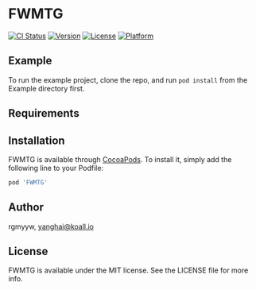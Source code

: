# FWMTG

[![CI Status](https://img.shields.io/travis/rgmyyw/FWMTG.svg?style=flat)](https://travis-ci.org/rgmyyw/FWMTG)
[![Version](https://img.shields.io/cocoapods/v/FWMTG.svg?style=flat)](https://cocoapods.org/pods/FWMTG)
[![License](https://img.shields.io/cocoapods/l/FWMTG.svg?style=flat)](https://cocoapods.org/pods/FWMTG)
[![Platform](https://img.shields.io/cocoapods/p/FWMTG.svg?style=flat)](https://cocoapods.org/pods/FWMTG)

## Example

To run the example project, clone the repo, and run `pod install` from the Example directory first.

## Requirements

## Installation

FWMTG is available through [CocoaPods](https://cocoapods.org). To install
it, simply add the following line to your Podfile:

```ruby
pod 'FWMTG'
```

## Author

rgmyyw, yanghai@koall.io

## License

FWMTG is available under the MIT license. See the LICENSE file for more info.
